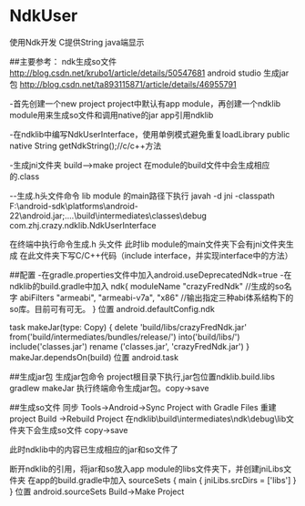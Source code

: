 # NdkUser
使用Ndk开发 C提供String java端显示

##主要参考：
ndk生成so文件
http://blog.csdn.net/krubo1/article/details/50547681
android studio 生成jar包
http://blog.csdn.net/ta893115871/article/details/46955791

-首先创建一个new project
project中默认有app module，再创建一个ndklib module用来生成so文件和调用native的jar
app引用ndklib

-在ndklib中编写NdkUserInterface，使用单例模式避免重复loadLibrary
 public native String getNdkString();//c/c++方法

-生成jni文件夹
build-->make project 在module的build文件中会生成相应的.class

--生成.h头文件命令 lib module 的main路径下执行
  javah -d jni -classpath F:\android-sdk\platforms\android-22\android.jar;..\..\build\intermediates\classes\debug com.zhj.crazy.ndklib.NdkUserInterface

在终端中执行命令生成.h 头文件
此时lib module的main文件夹下会有jni文件夹生成
在此文件夹下写C/C++代码（include interface，并实现interface中的方法）

##配置
-在gradle.properties文件中加入android.useDeprecatedNdk=true
-在ndklib的build.gradle中加入
 ndk{
    moduleName "crazyFredNdk"         //生成的so名字
    abiFilters "armeabi", "armeabi-v7a", "x86"  //输出指定三种abi体系结构下的so库。目前可有可无。
    }
    位置 android.defaultConfig.ndk

  task makeJar(type: Copy) {
        delete 'build/libs/crazyFredNdk.jar'
        from('build/intermediates/bundles/release/')
        into('build/libs/')
        include('classes.jar')
        rename ('classes.jar', 'crazyFredNdk.jar')
    }
    makeJar.dependsOn(build)
    位置 android.task

##生成jar包
生成jar包命令 project根目录下执行,jar包位置ndklib.build.libs
gradlew makeJar
执行终端命令生成jar包。copy->save

##生成so文件
同步 Tools->Android->Sync Project with Gradle Files
重建 project Build ->Rebuild Project
在ndklib\build\intermediates\ndk\debug\lib文件夹下会生成so文件 copy->save

此时ndklib中的内容已生成相应的jar和so文件了

断开ndklib的引用，将jar和so放入app module的libs文件夹下，并创建jniLibs文件夹
在app的build.gradle中加入
 sourceSets {
        main {
            jniLibs.srcDirs = ['libs']
        }
    }
    位置 android.sourceSets
Build->Make Project


